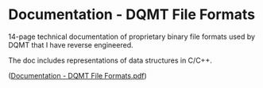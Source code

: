 # Documentation - DQMT File Formats
14-page technical documentation of proprietary binary file formats used by DQMT that I have reverse engineered.

The doc includes representations of data structures in C/C++.

([Documentation - DQMT File Formats.pdf](https://github.com/sebeid4556/Documentation---DQMT-File-Formats/blob/main/Documentation%20-%20DQMT%20File%20Formats.pdf))
